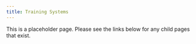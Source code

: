 ```yaml
---
title: Training Systems
---
```


This is a placeholder page. Please see the links below for any child pages that exist.
